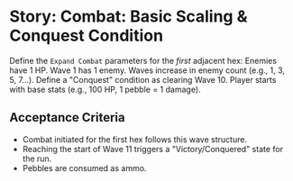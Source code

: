 # Story: Combat: Basic Scaling & Conquest Condition

Define the `Expand Combat` parameters for the *first* adjacent hex: Enemies have 1 HP. Wave 1 has 1 enemy. Waves increase in enemy count (e.g., 1, 3, 5, 7...). Define a "Conquest" condition as clearing Wave 10. Player starts with base stats (e.g., 100 HP, 1 pebble = 1 damage).

## Acceptance Criteria

*   Combat initiated for the first hex follows this wave structure.
*   Reaching the start of Wave 11 triggers a "Victory/Conquered" state for the run.
*   Pebbles are consumed as ammo.